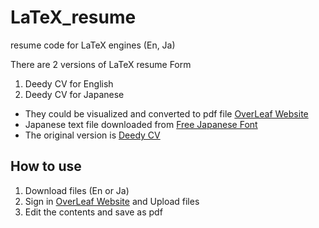 # LaTeX_resume
resume code for LaTeX engines (En, Ja)

There are 2 versions of LaTeX resume Form

1. Deedy CV for English
2. Deedy CV for Japanese

- They could be visualized and converted to pdf file [OverLeaf Website](https://www.overleaf.com/project)
- Japanese text file downloaded from [Free Japanese Font](https://www.freejapanesefont.com/source-han-serif-download/)
- The original version is [Deedy CV](https://www.overleaf.com/latex/templates/deedy-cv/bjryvfsjdyxz)

## How to use
1. Download files (En or Ja)
2. Sign in [OverLeaf Website](https://www.overleaf.com/project) and Upload files
3. Edit the contents and save as pdf
